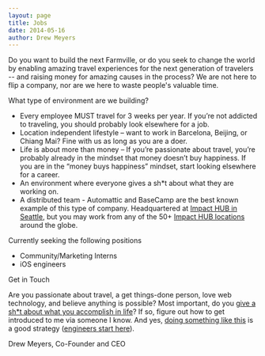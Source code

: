 ```yaml
---
layout: page
title: Jobs
date: 2014-05-16
author: Drew Meyers
---
```


Do you want to build the next Farmville, or do you seek to change the world by enabling amazing travel experiences for the next generation of travelers -- and raising money for amazing causes in the process? We are not here to flip a company, nor are we here to waste people's valuable time.

What type of environment are we building?

- Every employee MUST travel for 3 weeks per year. If you’re not addicted to traveling, you should probably look elsewhere for a job.
- Location independent lifestyle – want to work in Barcelona, Beijing, or Chiang Mai? Fine with us as long as you are a doer.
- Life is about more than money – If you’re passionate about travel, you’re probably already in the mindset that money doesn’t buy happiness. If you are in the “money buys happiness” mindset, start looking elsewhere for a career.
- An environment where everyone gives a sh*t about what they are working on.
- A distributed team - Automattic and BaseCamp are the best known example of this type of company. Headquartered at [Impact HUB in Seattle](http://impacthubseattle.com/), but you may work from any of the 50+ [Impact HUB locations](http://www.impacthub.net/) around the globe.

Currently seeking the following positions

- Community/Marketing Interns
- iOS engineers

Get in Touch

Are you passionate about travel, a get things-done person, love web technology, and believe anything is possible? Most important, do you [give a sh*t about what you accomplish in life](http://blog.ohheyworld.com/the-give-a-shit-culture/)? If so, figure out how to get introduced to me via someone I know. And yes, [doing something like this](https://medium.com/better-humans/5ae6fb285d1) is a good strategy ([engineers start here](https://github.com/oh-hey-world)).

Drew Meyers, Co-Founder and CEO

